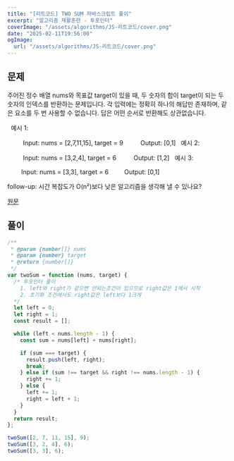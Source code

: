 ```yaml
---
title: "[리트코드] TWO SUM 자바스크립트 풀이"
excerpt: "알고리즘 재활훈련 - 투포인터"
coverImage: "/assets/algorithms/JS-리트코드/cover.png"
date: "2025-02-11T19:56:00"
ogImage:
  url: "/assets/algorithms/JS-리트코드/cover.png"
---
```


## 문제

주어진 정수 배열 nums와 목표값 target이 있을 때, 두 숫자의 합이 target이 되는 두 숫자의 인덱스를 반환하는 문제입니다.
각 입력에는 정확히 하나의 해답만 존재하며, 같은 요소를 두 번 사용할 수 없습니다.
답은 어떤 순서로 반환해도 상관없습니다.

&nbsp;
예시 1:

&nbsp;&nbsp;&nbsp;&nbsp;&nbsp;&nbsp;&nbsp;&nbsp; Input: nums = [2,7,11,15], target = 9
&nbsp;&nbsp;&nbsp;&nbsp;&nbsp;&nbsp;&nbsp;&nbsp; Output: [0,1]
&nbsp;
예시 2:

&nbsp;&nbsp;&nbsp;&nbsp;&nbsp;&nbsp;&nbsp;&nbsp; Input: nums = [3,2,4], target = 6
&nbsp;&nbsp;&nbsp;&nbsp;&nbsp;&nbsp;&nbsp;&nbsp; Output: [1,2]
&nbsp;
예시 3:

&nbsp;&nbsp;&nbsp;&nbsp;&nbsp;&nbsp;&nbsp;&nbsp;Input: nums = [3,3], target = 6
&nbsp;&nbsp;&nbsp;&nbsp;&nbsp;&nbsp;&nbsp;&nbsp;Output: [0,1]
&nbsp;

follow-up: 시간 복잡도가 O(n²)보다 낮은 알고리즘을 생각해 낼 수 있나요?
&nbsp;

[원문](https://leetcode.com/problems/two-sum/description/)

## 풀이

```javascript
/**
 * @param {number[]} nums
 * @param {number} target
 * @return {number[]}
 */
var twoSum = function (nums, target) {
  /* 투포인터 풀이 
    1. left와 right가 같으면 안되는조건이 있으므로 right값은 1에서 시작
    2. 초기화 조건에서도 right값은 left보다 1크게
  */
  let left = 0;
  let right = 1;
  const result = [];

  while (left < nums.length - 1) {
    const sum = nums[left] + nums[right];

    if (sum === target) {
      result.push(left, right);
      break;
    } else if (sum !== target && right !== nums.length - 1) {
      right += 1;
    } else {
      left += 1;
      right = left + 1;
    }
  }
  return result;
};

twoSum([2, 7, 11, 15], 9);
twoSum([3, 2, 4], 6);
twoSum([3, 3], 6);
```
